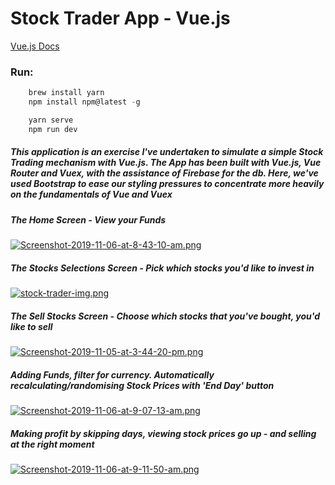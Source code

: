 # Stock Trader App - Vue.js

[Vue.js Docs](https://vuejs.org/v2/guide/)

### Run:

```javascript
    brew install yarn
    npm install npm@latest -g

    yarn serve
    npm run dev
```

##### This application is an exercise I've undertaken to simulate a simple Stock Trading mechanism with Vue.js. The App has been built with Vue.js, Vue Router and Vuex, with the assistance of Firebase for the db. Here, we've used Bootstrap to ease our styling pressures to concentrate more heavily on the fundamentals of Vue and Vuex

##### The Home Screen - View your Funds

[![Screenshot-2019-11-06-at-8-43-10-am.png](https://i.postimg.cc/9FbHpzr8/Screenshot-2019-11-06-at-8-43-10-am.png)](https://postimg.cc/F7Y6Frb3)

##### The Stocks Selections Screen - Pick which stocks you'd like to invest in

[![stock-trader-img.png](https://i.postimg.cc/jjtxmWyr/stock-trader-img.png)](https://postimg.cc/sMHCZgnn)

##### The Sell Stocks Screen - Choose which stocks that you've bought, you'd like to sell

[![Screenshot-2019-11-05-at-3-44-20-pm.png](https://i.postimg.cc/bJw5x9bd/Screenshot-2019-11-05-at-3-44-20-pm.png)](https://postimg.cc/7CjXD7Ky)

##### Adding Funds, filter for currency. Automatically recalculating/randomising Stock Prices with 'End Day' button

[![Screenshot-2019-11-06-at-9-07-13-am.png](https://i.postimg.cc/gjVnnLbp/Screenshot-2019-11-06-at-9-07-13-am.png)](https://postimg.cc/SYKyPsK1)

##### Making profit by skipping days, viewing stock prices go up - and selling at the right moment

[![Screenshot-2019-11-06-at-9-11-50-am.png](https://i.postimg.cc/4d5FQBgF/Screenshot-2019-11-06-at-9-11-50-am.png)](https://postimg.cc/zbyjJw3n)
